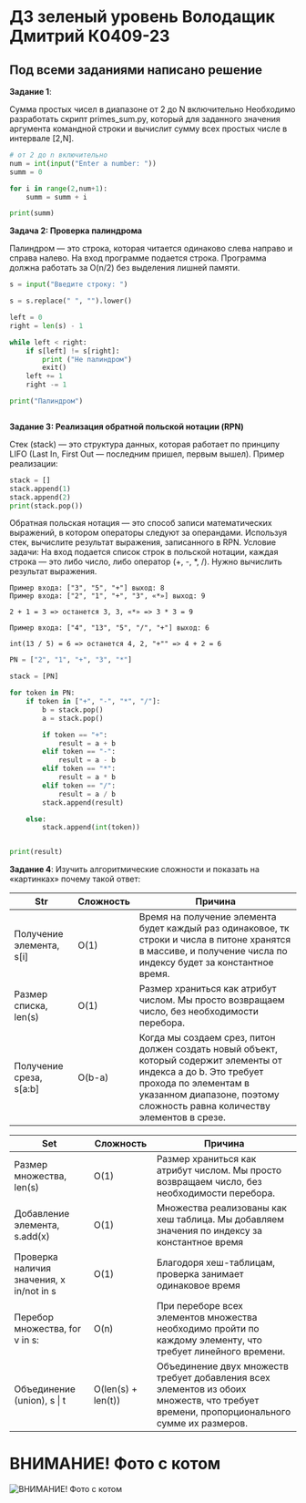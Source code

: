 # ДЗ зеленый уровень Володащик Дмитрий К0409-23
## Под всеми заданиями написано решение
**Задание 1**:

Сумма простых чисел в диапазоне от 2 до N включительно
Необходимо разработать скрипт primes_sum.py, который для заданного значения аргумента командной строки и вычислит сумму всех простых числе в интервале [2,N].

```python
# от 2 до n включительно
num = int(input("Enter a number: "))
summ = 0

for i in range(2,num+1):
    summ = summ + i

print(summ)
```

**Задача 2: Проверка палиндрома**

Палиндром — это строка, которая читается одинаково слева направо и справа налево. 
На вход программе подается строка. 
Программа должна работать за O(n/2) без выделения лишней памяти. 
```python
s = input("Введите строку: ")

s = s.replace(" ", "").lower()

left = 0
right = len(s) - 1

while left < right:
    if s[left] != s[right]:
        print ("Не палиндром")
        exit()
    left += 1
    right -= 1

print("Палиндром")



```

**Задание 3: Реализация обратной польской нотации (RPN)**

Стек (stack) — это структура данных, которая работает по принципу LIFO (Last In, First Out — последним пришел, первым вышел).
Пример реализации: 

```python test.py
stack = []
stack.append(1)
stack.append(2)
print(stack.pop())
```

Обратная польская нотация — это способ записи математических выражений, в котором операторы следуют за операндами. Используя стек, вычислите результат выражения, записанного в RPN.
Условие задачи: На вход подается список строк в польской нотации, каждая строка — это либо число, либо оператор (+, -, *, /). Нужно вычислить результат выражения.
```text
Пример входа: ["3", "5", "+"] выход: 8
Пример входа: ["2", "1", "+", "3", «*»] выход: 9

2 + 1 = 3 => останется 3, 3, «*» => 3 * 3 = 9

Пример входа: ["4", "13", "5", "/", "+"] выход: 6

int(13 / 5) = 6 => останется 4, 2, "+"" => 4 + 2 = 6
```
```python
PN = ["2", "1", "+", "3", "*"]

stack = [PN]

for token in PN:
    if token in ["+", "-", "*", "/"]:
        b = stack.pop()
        a = stack.pop()

        if token == "+":
            result = a + b
        elif token == "-":
            result = a - b
        elif token == "*":
            result = a * b
        elif token == "/":
            result = a / b
        stack.append(result)

    else:
        stack.append(int(token))


print(result)
```


**Задание 4**: Изучить алгоритмические сложности и показать на «картинках» почему такой ответ:

|Str      | Сложность| Причина            |
|------------- | -------------| -----------------|
|Получение элемента, s[i]  | O(1)| Время на получение элемента будет каждый раз одинаковое, тк строки и числа в питоне хранятся в массиве, и получение числа по индексу будет за константное время.|
|Размер списка, len(s)  | O(1)| Размер храниться как атрибут числом. Мы просто возвращаем число, без необходимости перебора.|
|Получение среза, s[a:b] | O(b-a)| Когда мы создаем срез, питон должен создать новый объект, который содержит элементы от индекса a до b. Это требует прохода по элементам в указанном диапазоне, поэтому сложность равна количеству элементов в срезе.|


| Set                                      | Сложность| Причина                                    |
|------------------------------------------|-------------|---------------------------------|
| Размер множества, len(s)                 | O(1)| Размер храниться как атрибут числом. Мы просто возвращаем число, без необходимости перебора.|
| Добавление элемента, s.add(x)            | O(1)| Множества реализованы как хеш таблица. Мы добавляем значения по индексу за константное время|
| Проверка наличия значения, x in/not in s | O(1)| Благодоря хеш-таблицам, проверка занимает одинаковое время|
| Перебор множества, for v in s:           | O(n)| При переборе всех элементов множества необходимо пройти по каждому элементу, что требует линейного времени.|
| Объединение (union), s \| t              | O(len(s) + len(t))| Объединение двух множеств требует добавления всех элементов из обоих множеств, что требует времени, пропорционального сумме их размеров.|

# ВНИМАНИЕ! Фото с котом
![ВНИМАНИЕ! Фото с котом](https://encrypted-tbn0.gstatic.com/images?q=tbn:ANd9GcRH0iPqW-o0gJZoDRHR2foC9NF6igJdfPQQx27i8v6wdW1Vy6hahBFOe3lXoK8mWYInjcA&usqp=CAU)
